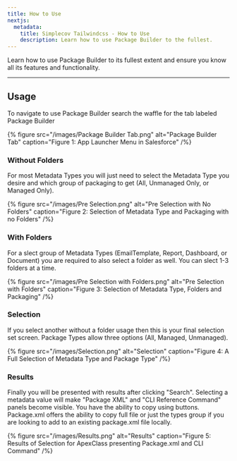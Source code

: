 ```yaml
---
title: How to Use
nextjs:
  metadata:
    title: Simplecov Tailwindcss - How to Use
    description: Learn how to use Package Builder to the fullest.
---
```


Learn how to use Package Builder to its fullest extent and ensure you know all its features and functionality.

---

## Usage

To navigate to use Package Builder search the waffle for the tab labeled Package Builder

{% figure src="/images/Package Builder Tab.png" alt="Package Builder Tab" caption="Figure 1: App Launcher Menu in Salesforce" /%}

### Without Folders

For most Metadata Types you will just need to select the Metadata Type you desire and which group of packaging to get (All, Unmanaged Only, or Managed Only).

{% figure src="/images/Pre Selection.png" alt="Pre Selection with No Folders" caption="Figure 2: Selection of Metadata Type and Packaging with no Folders" /%}

### With Folders

For a slect group of Metadata Types (EmailTemplate, Report, Dashboard, or Document) you are required to also select a folder as well. You can slect 1-3 folders at a time.

{% figure src="/images/Pre Selection with Folders.png" alt="Pre Selection with Folders" caption="Figure 3: Selection of Metadata Type, Folders and Packaging" /%}

### Selection

If you select another without a folder usage then this is your final selection set screen. Package Types allow three options (All, Managed, Unmanaged).

{% figure src="/images/Selection.png" alt="Selection" caption="Figure 4: A Full Selection of Metadata Type and Package Type" /%}

### Results

Finally you will be presented with results after clicking "Search". Selecting a metadata value will make "Package XML" and "CLI Reference Command" panels become visible. You have the ability to copy using buttons. Package.xml offers the ability to copy full file or just the types group if you are looking to add to an existing package.xml file locally.

{% figure src="/images/Results.png" alt="Results" caption="Figure 5: Results of Selection for ApexClass presenting Package.xml and CLI Command" /%}
